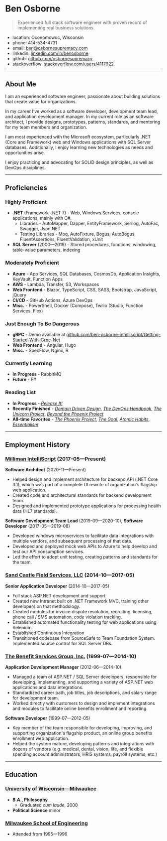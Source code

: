 # Ben Osborne

> Experienced full stack software engineer with proven record of implementing real business solutions.

* location: Oconomowoc, Wisconsin
* phone: 414-534-4731
* email: ben@osbornesupremacy.com
* linkedin: [linkedin.com/in/benosborne](http://linkedin.com/in/benosborne)
* github: [github.com/osbornesupremacy](https://github.com/osbornesupremacy)
* stackoverflow: [stackoverflow.com/users/4117922](https://stackoverflow.com/users/4117922)

---

## About Me

I am an experienced software engineer, passionate about building solutions that create value for organizations.

In my career I’ve worked as a software developer, development team lead, and application development manager. In my current role as an software architect, I provide designs, prototypes, patterns, standards, and mentoring for my team members and organization.

I am most experienced with the Microsoft ecosystem, particularly .NET (Core and Framework) web and Windows applications with SQL Server databases. Additionally, I enjoy learning new technologies as needs and opportunities arise.

I enjoy practicing and advocating for SOLID design principles, as well as DevOps disciplines.

---

## Proficiencies

### Highly Proficient

* **.NET** (Framework–.NET 7) - Web, Windows Services, console applications, mainly with C#.
    * Libraries - AutoMapper, Dapper, EntityFramework, Serilog, AutoFac, Swagger, Json.NET
    * Testing Libraries - Moq, AutoFixture, Bogus, AutoBogus, FluentAssertions, FluentValidation, xUnit
* **SQL Server** (2000—2019) - Stored procedures, functions, windowing, table-value parameters, indexing

### Moderately Proficient

* **Azure** - App Services, SQL Databases, CosmosDb, Application Insights, KeyVault, Function Apps
* **AWS** - Lambda, Transfer, S3, Workspaces
* **Web Frontend** - Blazor, TypeScript, CSS, SASS, Bootstrap, JavaScript, jQuery
* **CI/CD** - GitHub Actions, Azure DevOps
* **Misc.** - PowerShell, Docker (Compose), Twilio (Studio, Function Services, Flex)

### Just Enough To Be Dangerous

* **gRPC** - Demo available at [github.com/ben-osborne-intelliscript/Getting-Started-With-Grpc-Net](https://github.com/ben-osborne-intelliscript/Getting-Started-With-Grpc-Net)
* **Web Frontend** - Angular, Hugo
* **Misc.** - SpecFlow, Nginx, R

### Currently Learning

* **In Progress** - RabbitMQ
* **Future** - F#

### Reading List

* **In Progress** - [_Release It!_](https://read.amazon.com/kp/embed?asin=B079YWMY2V&preview=newtab&linkCode=kpe&ref_=cm_sw_r_kb_dp_C2M2ZDFEH5SE5A1C0J4R)
* **Recently Finished** - [_Domain Driven Design_](https://read.amazon.com/kp/embed?asin=B00794TAUG&preview=newtab&linkCode=kpe&ref_=cm_sw_r_kb_dp_X2G7T7Z12HT6FVK848N8), [_The DevOps Handbook_](https://read.amazon.com/kp/embed?asin=B01M9ASFQ3&preview=newtab&linkCode=kpe&ref_=cm_sw_r_kb_dp_25Z3JGNSJDS3E0RBEZ1Z), [_The Unicorn Project_](https://read.amazon.com/kp/embed?asin=B07QT9QR41&preview=newtab&linkCode=kpe&ref_=cm_sw_r_kb_dp_YZ41FGQGKTH5PTY3TRDT), [_Beyond the Phoenix Project_](https://www.amazon.com/Beyond-Phoenix-Project-audiobook/dp/B07B76MQNY/ref=sr_1_1?crid=2RU68C47LUCPD&keywords=beyond+the+phoenix+project&qid=1636596734&s=books&sprefix=beyond+the+phoe%2Cstripbooks%2C159&sr=1-1)
* **All-time Favorites** - [_The Phoenix Project_](https://read.amazon.com/kp/embed?asin=B078Y98RG8&preview=newtab&linkCode=kpe&ref_=cm_sw_r_kb_dp_RYQXTGTJ8WN9Q6GPSYXJ), [_The Goal_](https://read.amazon.com/kp/embed?asin=B002LHRM2O&preview=newtab&linkCode=kpe&ref_=cm_sw_r_kb_dp_QBBV7GKKV7NBX6ZYSWSQ), [_Atomic Habits_](https://read.amazon.com/kp/embed?asin=B002LHRM2O&preview=newtab&linkCode=kpe&ref_=cm_sw_r_kb_dp_QBBV7GKKV7NBX6ZYSWSQ), [_Essentialism_](https://read.amazon.com/kp/embed?asin=B00G1J1D28&preview=newtab&linkCode=kpe&ref_=cm_sw_r_kb_dp_9DBHQ55W20SQZPBKTDEC)

---

## Employment History

### [Milliman IntelliScript](https://www.rxhistories.com/) (2017-05—Present)

**Software Architect** (2020-11—Present)

* Helped design and implement architecture for backend API (.NET Core 3.1), which was part of a complete UI rewrite of organization's flagship web application.
* Created code and architectural standards for backend development team.
* Designed and implemented prototype applications for processing health data (HL7 standards).

**Software Development Team Lead** (2019-09—2020-10), **Software Developer** (2017-05—2019-08)

* Developed windows microservices to facilitate data integrations with multiple vendors, and subsequent processing of that data.
* Developed and deployed mock web APIs to Azure to help develop and test our API consumption services.
* Led the effort to adopt unit testing, creating patterns and standards for the team.

### [Sand Castle Field Services, LLC](https://www.sandcastlefs.com/) (2014-10—2017-05)

**Senior Application Developer** (2014-10—2017-05)

* Full stack ASP.NET development and support
* Created new Intranet built on .NET Framework MVC, training other developers on that methodology.
* Created modules for invoice dispute resolution, recruiting, licensing, phone call / SMS automation, code violation tracking.
* Established automated functionality testing for web applications using Selenium.
* Established Continuous Integration
* Transitioned codebase from SourceSafe to Team Foundation System. Implemented source control for SQL Server DBs.

### [The Benefit Services Group, Inc.](http://bsg.com/) (1999-07—2014-10)

**Application Development Manager** (2012-06—2014-10)

* Managed a team of ASP.NET / SQL Server developers, responsible for developing, implementing, and supporting a variety of ASP.NET web applications and data integrations.
* Standardized career path, job titles, job descriptions, and salary range for development team.
* Worked directly with customers to design and implement integrations and modules to facilitate online benefits enrollment and reporting.

**Software Developer** (1999-07—2012-05)

* Key member of the team responsible for developing, improving, and supporting organization's flagship product, an online group benefits enrollment web application.
* Helped the system mature, developing patterns and integrations with dozens of vendors (e.g. medical, dental, vision, life, and flexible spending account administrators, HRIS systems, payroll systems, etc.)

---

## Education

### [University of Wisconsin—Milwaukee](https://uwm.edu/)

* **B.A., Philosophy**
    * Graduated _cum laude_, 2000
* **Political Science** minor

### [Milwaukee School of Engineering](https://www.msoe.edu/)

* Attended from 1995—1996
